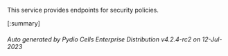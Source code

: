






This service provides endpoints for security policies.

[:summary]

###### Auto generated by Pydio Cells Enterprise Distribution v4.2.4-rc2 on 12-Jul-2023
